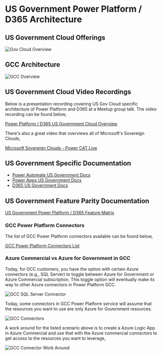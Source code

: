 # US Government Power Platform / D365 Architecture

## US Government Cloud Offerings

![Gov Cloud Overview](files/Slide1.PNG)

## GCC Architecture
![GCC Overview](files/Slide2.PNG)

## US Government Cloud Video Recordings
Below is a presentation recording covering US Gov Cloud specific architecture of Power Platform and D365 at a Meetup group talk.  The video recording can be found below,

[Power Platform / D365 US Government Cloud Overview](https://www.youtube.com/watch?v=027gVhqt1l0&t=101s)

There's also a great video that overviews all of Microsoft's Sovereign Clouds,

[Microsoft Sovereign Clouds - Power CAT Live](https://www.youtube.com/watch?v=DMg3uQ5EFLI)

## US Government Specific Documentation

* [Power Automate US Government Docs](https://docs.microsoft.com/en-us/power-automate/us-govt)
* [Power Apps US Government Docs](https://docs.microsoft.com/en-us/power-platform/admin/powerapps-us-government)
* [D365 US Government Docs](https://docs.microsoft.com/en-us/power-platform/admin/microsoft-dynamics-365-government)

## US Government Feature Parity Documentation

[US Government Power Platform / D365 Feature Matrix](https://aka.ms/BAPFunctionalParity)

### GCC Power Platform Connectors
The list of GCC Power Platform connectors available can be found below,

[GCC Power Platform Connectors List](https://gov.flow.microsoft.us/en-us/connectors/)

### Azure Commercial vs Azure for Government in GCC

Today, for GCC customers, you have the option with certain Azure connectors (e.g., SQL Server) to toggle between Azure for Government or Azure Commercial subscription.  This toggle option will eventually make its way to other Azure connectors in Power Platform GCC.

![GCC SQL Server Connector](files/Slide7.PNG)

Today, some connectors in GCC Power Platform service will assume that the resources you want to use are only Azure for Government resources.

![GCC Connectors](files/Slide5.PNG)

A work around for the listed scenario above is to create a Azure Logic App in Azure Commercial and use that with the Azure commercial connectors to get access to the resources you want to leverage,

![GCC Connector Work Around](files/Slide6.PNG)
